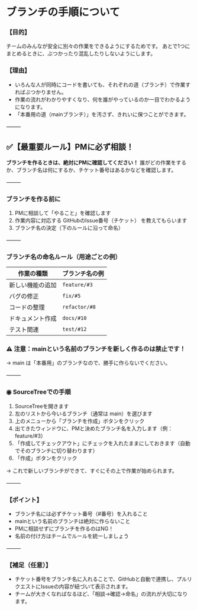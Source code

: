 # ブランチの手順について

### 【目的】

チームのみんなが安全に別々の作業をできるようにするためです。
あとで1つにまとめるときに、ぶつかったり混乱したりしないようにします。

### 【理由】
- いろんな人が同時にコードを書いても、それぞれの道（ブランチ）で作業すればぶつかりません。
- 作業の流れがわかりやすくなり、何を誰がやっているのか一目でわかるようになります。
- 「本番用の道（mainブランチ）」を汚さず、きれいに保つことができます。

⸻

## ✅【最重要ルール】PMに必ず相談！

**ブランチを作るときは、絶対にPMに確認してください！**
誰がどの作業をするか、ブランチ名は何にするか、チケット番号はあるかなどを確認します。

⸻

### ブランチを作る前に
1.	PMに相談して「やること」を確認します
2.	作業内容に対応する GitHubのIssue番号（チケット） を教えてもらいます
3.	ブランチ名の決定（下のルールに沿って命名）

⸻

### ブランチ名の命名ルール（用途ごとの例）

| 作業の種類       | ブランチ名の例     |
|------------------|--------------------|
| 新しい機能の追加 | `feature/#3`       |
| バグの修正       | `fix/#5`           |
| コードの整理     | `refactor/#8`      |
| ドキュメント作成 | `docs/#10`         |
| テスト関連       | `test/#12`         |

### ⚠️ 注意：mainという名前のブランチを新しく作るのは禁止です！
→ main は「本番用」のブランチなので、勝手に作らないでください。

⸻

### ◉ SourceTreeでの手順
1.	SourceTreeを開きます
2.	左のリストから今いるブランチ（通常は main）を選びます
3.	上のメニューから「ブランチを作成」ボタンをクリック
4.	出てきたウィンドウに、PMと決めたブランチ名を入力します（例：feature/#3）
5.	「作成してチェックアウト」にチェックを入れたままにしておきます（自動でそのブランチに切り替わります）
6.	「作成」ボタンをクリック

→ これで新しいブランチができて、すぐにその上で作業が始められます。

⸻

### 【ポイント】
- ブランチ名には必ずチケット番号（#番号）を入れること
- mainという名前のブランチは絶対に作らないこと
- PMに相談せずにブランチを作るのはNG！
- 名前の付け方はチームでルールを統一しましょう

⸻

### 【補足（任意）】
- チケット番号をブランチ名に入れることで、GitHubと自動で連携し、プルリクエストにIssueの内容が紐づいて表示されます。
- チームが大きくなればなるほど、「相談→確認→命名」の流れが大切になります。


